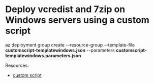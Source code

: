 # Deploy vcredist and 7zip on Windows servers using a custom script

az deployment group create --resource-group <Name of the Azure resource group> --template-file **customscript-templatewindows.json** --parameters **customscript-templatewindows.parameters.json**

Resources:
* [custom script](https://azurearcjumpstart.io/azure_arc_jumpstart/azure_arc_servers/day2/arc_vm_extension_customscript_arm/)